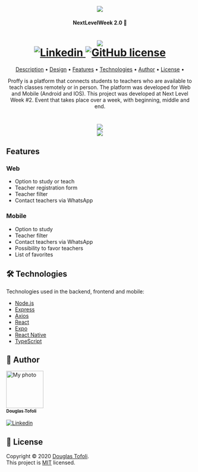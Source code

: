 <p align="center"><img src="https://social.dougrt.dev/github/nlw2/logo.svg"/></p>
<h4 align="center">NextLevelWeek 2.0 🚀</h4>

<h1 align="center">
  <img src="https://social.dougrt.dev/github/nlw2/logo.png" />
  <br />
  <a href="https://www.linkedin.com/in/douglastofoli/">
    <img alt="Linkedin" src="https://img.shields.io/badge/-Douglas%20Tofoli-9871F5?label=Linkedin&logo=linkedin&style=flat-square">
  </a>
  <a href="./LICENSE">
    <img alt="GitHub license" src="https://img.shields.io/github/license/douglastofoli/proffy?logo=mint&style=flat-square">
  </a>
</h1>

<p align="center">
  <a href="#description">Description</a> •
  <a href="#design">Design</a> • 
  <a href="#features">Features</a> • 
  <a href="#technologies">Technologies</a> •
  <a href="#author">Author</a> •
  <a href="#license">License</a> • 
</p>

<p align="center" id="description">
  Proffy is a platform that connects students to teachers who are available to teach classes remotely or in person.
  The platform was developed for Web and Mobile (Android and IOS).
  This project was developed at Next Level Week #2.
  Event that takes place over a week, with beginning, middle and end.
</p>

<h1 align="center" id="design">
  <img src="https://social.dougrt.dev/github/nlw2/interface-web.png" />
  <br />
  <img src="https://social.dougrt.dev/github/nlw2/interface-mobile.png" />
</h1>

<h2 id="features">
  Features
</h2>

### Web
- Option to study or teach
- Teacher registration form
- Teacher filter
- Contact teachers via WhatsApp

### Mobile
- Option to study
- Teacher filter
- Contact teachers via WhatsApp
- Possibility to favor teachers
- List of favorites

<h2 id="technologies">
  🛠 Technologies
</h2>

Technologies used in the backend, frontend and mobile:

- [Node.js](https://nodejs.org/en/)
- [Express](https://expressjs.com/pt-br/)
- [Axios](https://github.com/axios/axios)
- [React](https://pt-br.reactjs.org/)
- [Expo](https://expo.io/)
- [React Native](https://reactnative.dev/)
- [TypeScript](https://www.typescriptlang.org/)

<h2 id="author">
  👷️ Author
</h2>

<a href="https://github.com/douglastofoli/">
  <img src="https://avatars1.githubusercontent.com/u/3953162?v=4" width="100px;" alt="My photo"/>
  <br />
  <sub><b>Douglas Tofoli</b></sub>
</a>

<br />
<br />

<a href="https://www.linkedin.com/in/douglastofoli/">
  <img alt="Linkedin" src="https://img.shields.io/badge/-Douglas%20Tofoli-9871F5?label=Linkedin&logo=linkedin&style=flat-square">
</a>

<h2 id="license">
  📝 License
</h2>

Copyright © 2020 [Douglas Tofoli](https://github.com/douglastofoli).<br />
This project is [MIT](./LICENSE) licensed.